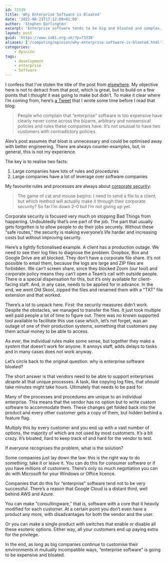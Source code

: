 ```yaml
---
id: 73339
title: 'Why Enterprise Software is Bloated'
date: '2022-08-23T17:12:00+01:00'
author: 'Stephen Darlington'
excerpt: 'Enterprise software tends to be big and bloated and complex. Why is that? And what can we do to fix it?'
layout: post
guid: 'https://www.zx81.org.uk/?p=73339'
aliases: ['/computing/opinion/why-enterprise-software-is-bloated.html']
categories:
    - Opinion
tags:
    - development
    - enterprise
    - Software
---
```


I confess that I’ve stolen the title of the post from [elsewhere](https://www.mailbox.my/blog/posts/why-enterprise-software-is-bloated/). My objective here is not to detract from that post, which is great, but to build on a few points that I *thought* it was going to make but didn’t. To make it clear where I’m coming from, here’s [a Tweet](https://twitter.com/sdarlington/status/1489618760180944897?s=21) that I wrote some time before I read that blog:

> People who complain that “enterprise” software is too expensive have clearly never come across the bizarre, arbitrary and nonsensical policies and rules these companies have. It’s not unusual to have two customers with contradictory policies.

Alex’s post assumes that bloat is unnecessary and could be optimised away with better engineering. There are always counter-examples, but, in general, this is not my experience.

The key is to realise two facts:

1. Large companies have lots of rules and procedures
2. Large companies have a lot of leverage over software companies

My favourite rules and processes are always about [corporate security](https://twitter.com/sdarlington/status/1499369395558174725?s=21):

> The game of cat and mouse begins: I need to send a file to a client, but which method will actually make it through their corporate security? So far I’m down 2–0 but I’m not giving up yet.

Corporate security is focused very much on stopping Bad Things from happening. Undoubtedly that’s one part of the job. The part that usually gets forgotten is to allow people to do their jobs securely. Without these “safe routes,” the security is making everyone’s life harder and increasing costs but without improving security.

Here’s a lightly fictionalised example. A client has a production outage. We need to see their log files to diagnose the problem. Dropbox, Box and Google Drive are all blocked. They don’t have a corporate file share. It’s not possible to email them, because the logs are large and ZIP files are forbidden. We can’t screen share, since they blocked Zoom (our tool) and corporate policy means they can’t open a Team’s call with outside people. There is a special dispensation for this, but it’s only available for client-facing staff. And, in any case, needs to be applied for in advance. In the end, we went Old Skool, zipped the files and renamed them with a “TXT” file extension and that worked.

There’s a lot to unpack here. First: the security measures didn’t work. Despite the obstacles, we managed to transfer the files. It just took multiple well paid people a lot of time to figure out. There was no known supported tool available to facilitate this use case which, let’s not forget, was an outage of one of their production systems, something that customers pay them actual money to be able to access.

As ever, the individual rules make some sense, but together they make a *system* that doesn’t work for anyone. It annoys staff, adds delays to tasks and in many cases does not work anyway.

Let’s circle back to the original question: why is enterprise software bloated?

The short answer is that vendors need to be able to support enterprises *despite* all that unique processes. A task, like copying log files, that *should* take minutes might take hours. Ultimately that needs to be paid for.

Many of the processes and procedures are unique to an individual enterprise. This means that the vendor has no option but to write custom software to accommodate them. These changes get folded back into the product and every other customer gets a copy of them, but hidden behind a feature flag.

Multiply this by every customer and you end up with a vast number of options, the majority of which are not used by most customers. It’s a bit crazy. It’s bloated, hard to keep track of and hard for the vendor to test.

If everyone recognises the problem, what is the solution?

Some companies just lay down the law: this is the right way to do something; take it or leave it. You can do this for consumer software or if you have millions of customers. There’s only so much negotiation you can do with Microsoft for your Windows or Office licence.

Companies that do this for “enterprise” software tend not to be very successful. There’s a reason that Google Cloud is a distant third, well behind AWS and Azure.

You can make “consultingware,” that is, software with a core that it heavily modified for each customer. At a certain point you don’t even have a product any more, with disadvantages for both the vendor and the user.

Or you can make a single product with switches that enable or disable all these esoteric options. Either way, all your customers end up paying extra for the privilege.

In the end, as long as big companies continue to customise their environments in mutually incompatible ways, “enterprise software” is going to be expensive and bloated.